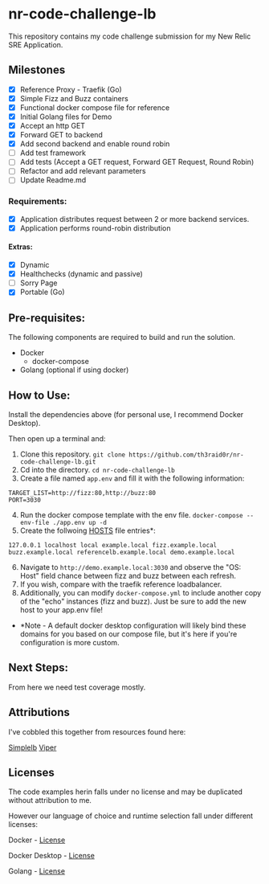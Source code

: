 # nr-code-challenge-lb

This repository contains my code challenge submission for my New Relic SRE Application.

## Milestones

- [X] Reference Proxy - Traefik (Go)
- [X] Simple Fizz and Buzz containers
- [X] Functional docker compose file for reference
- [X] Initial Golang files for Demo
- [X] Accept an http GET
- [X] Forward GET to backend
- [X] Add second backend and enable round robin
- [ ] Add test framework
- [ ] Add tests (Accept a GET request, Forward GET Request, Round Robin)
- [ ] Refactor and add relevant parameters
- [ ] Update Readme.md

### Requirements:

- [X] Application distributes request between 2 or more backend services.
- [X] Application performs round-robin distribution

#### Extras:

- [X] Dynamic
- [X] Healthchecks (dynamic and passive)
- [ ] Sorry Page
- [X] Portable (Go)

## Pre-requisites:

The following components are required to build and run the solution.

* Docker
  * docker-compose
* Golang (optional if using docker)

## How to Use:

Install the dependencies above (for personal use, I recommend Docker Desktop).

Then open up a terminal and:

1. Clone this repository. `git clone https://github.com/th3raid0r/nr-code-challenge-lb.git`
2. Cd into the directory. `cd nr-code-challenge-lb`
3. Create a file named `app.env` and fill it with the following information:
``` 
TARGET_LIST=http://fizz:80,http://buzz:80
PORT=3030
```        
4. Run the docker compose template with the env file. `docker-compose --env-file ./app.env up -d`
5. Create the follwoing [HOSTS](https://www.howtogeek.com/howto/27350/beginner-geek-how-to-edit-your-hosts-file/) file entries*:
```
127.0.0.1 localhost local example.local fizz.example.local buzz.example.local referencelb.example.local demo.example.local
```
6. Navigate to `http://demo.example.local:3030` and observe the "OS: Host" field chance between fizz and buzz between each refresh.
7. If you wish, compare with the traefik reference loadbalancer.
8. Additionally, you can modify `docker-compose.yml` to include another copy of the "echo" instances (fizz and buzz). Just be sure to add the new host to your app.env file!


* \*Note - A default docker desktop configuration will likely bind these domains for you based on our compose file, but it's here if you're configuration is more custom.

## Next Steps:

From here we need test coverage mostly. 

## Attributions

I've cobbled this together from resources found here: 

[Simplelb](https://github.com/kasvith/simplelb)
[Viper](https://github.com/spf13/viper)

## Licenses

The code examples herin falls under no license and may be duplicated without attribution to me.


However our language of choice and runtime selection fall under different licenses:

Docker - [License](https://github.com/moby/moby/blob/master/LICENSE)

Docker Desktop - [License](https://docs.docker.com/subscription/#docker-desktop-license-agreement)

Golang - [License](https://go.dev/LICENSE)

